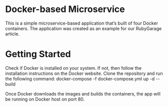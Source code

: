 # Docker-based Microservice
This is a simple microservice-based application that’s built of four Docker containers. The application was created as an example for our RubyGarage article.

# Getting Started
Check if Docker is installed on your system. If not, then follow the installation instructions on the Docker website.
Clone the repository and run the following command:
docker-compose -f docker-compose.yml up -d --build

Once Docker downloads the images and builds the containers, the app will be running on Docker host on port 80.
